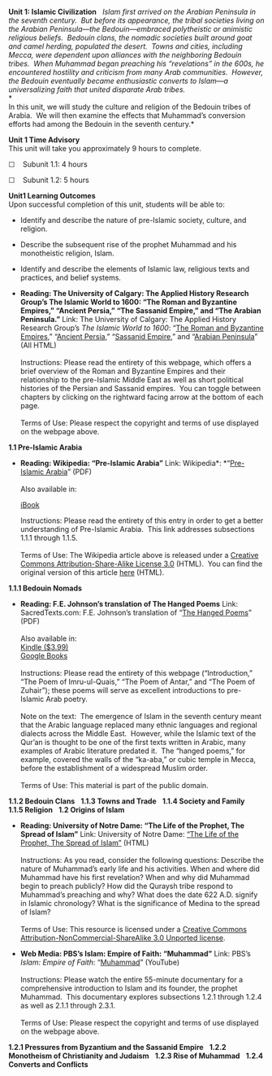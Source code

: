 **Unit 1: Islamic Civilization** <span id="1"></span> 
*Islam first arrived on the Arabian Peninsula in the seventh century. 
But before its appearance, the tribal societies living on the Arabian
Peninsula—the Bedouin—embraced polytheistic or animistic religious
beliefs.  Bedouin clans, the nomadic societies built around goat and
camel herding, populated the desert.  Towns and cities, including Mecca,
were dependent upon alliances with the neighboring Bedouin tribes.  When
Muhammad began preaching his “revelations” in the 600s, he encountered
hostility and criticism from many Arab communities.  However, the
Bedouin eventually became enthusiastic converts to Islam—a
universalizing faith that united disparate Arab tribes.*  
 *             
 In this unit, we will study the culture and religion of the Bedouin
tribes of Arabia.  We will then examine the effects that Muhammad’s
conversion efforts had among the Bedouin in the seventh century.*

**Unit 1 Time Advisory**  
This unit will take you approximately 9 hours to complete.  
  
 ☐    Subunit 1.1: 4 hours  
  
 ☐    Subunit 1.2: 5 hours

**Unit1 Learning Outcomes**  
Upon successful completion of this unit, students will be able to:

-   Identify and describe the nature of pre-Islamic society, culture,
    and religion.
-   Describe the subsequent rise of the prophet Muhammad and his
    monotheistic religion, Islam.
-   Identify and describe the elements of Islamic law, religious texts
    and practices, and belief systems.

-   **Reading: The University of Calgary: The Applied History Research
    Group’s The Islamic World to 1600: “The Roman and Byzantine
    Empires,” “Ancient Persia,” “The Sassanid Empire,” and “The Arabian
    Peninsula.”**
    Link: The University of Calgary: The Applied History Research
    Group’s *The Islamic World to 1600*: “[The Roman and Byzantine
    Empires](http://www.ucalgary.ca/applied_history/tutor/islam/beginnings/),”
    “[Ancient
    Persia](http://www.ucalgary.ca/applied_history/tutor/islam/beginnings),”
    “[Sassanid
    Empire](http://www.ucalgary.ca/applied_history/tutor/islam/beginnings/),”
    and “[Arabian
    Peninsula](https://web.archive.org/web/20130729055125/http://www.ucalgary.ca/applied_history/tutor/islam/beginnings/)”
    (All HTML)  
        
     Instructions: Please read the entirety of this webpage, which
    offers a brief overview of the Roman and Byzantine Empires and their
    relationship to the pre-Islamic Middle East as well as short
    political histories of the Persian and Sassanid empires.  You can
    toggle between chapters by clicking on the rightward facing arrow at
    the bottom of each page.  
        
     Terms of Use: Please respect the copyright and terms of use
    displayed on the webpage above.

**1.1 Pre-Islamic Arabia** <span id="1.1"></span> 
-   **Reading: Wikipedia: “Pre-Islamic Arabia”**
    Link: Wikipedia*: *“[Pre-Islamic
    Arabia](http://www.saylor.org/site/wp-content/uploads/2011/08/HIST351-1.1-Pre-Islamic-Arabia.pdf)”
    (PDF)  
        
     Also available in:  

    [iBook](http://www.saylor.org/site/wp-content/uploads/2011/08/HIST351-1.1-Pre-Islamic-Arabia-Wikipedia.epub)  
      
     Instructions: Please read the entirety of this entry in order to
    get a better understanding of Pre-Islamic Arabia.  This link
    addresses subsections 1.1.1 through 1.1.5.  
        
     Terms of Use: The Wikipedia article above is released under a
    [Creative Commons Attribution-Share-Alike License
    3.0](http://creativecommons.org/licenses/by-sa/3.0/) (HTML).  You
    can find the original version of this article
    [here](http://en.wikipedia.org/wiki/Pre-Islamic_Arabia) (HTML).

**1.1.1 Bedouin Nomads** <span id="1.1.1"></span> 
-   **Reading: F.E. Johnson’s translation of The Hanged Poems**
    Link: SacredTexts.com: F.E. Johnson’s translation of “[The Hanged
    Poems](http://www.saylor.org/site/wp-content/uploads/2011/08/HIST351-1.1.1-The-Hanged-Poems.pdf)”
    (PDF)  
        
     Also available in:  
     [Kindle
    ($3.99)](http://www.amazon.com/The-Hanged-Poems-ebook/dp/B004EHZUUU/ref=sr_1_1?ie=UTF8&m=AG56TWVU5XWC2&s=digital-text&qid=1294678644&sr=1-1)  
     [Google
    Books](http://books.google.com/books?id=uIvo-vls6isC&printsec=frontcover&dq=the+hanged+poems&hl=en&ei=pDorTYeRFcP_lgfY8oCkAQ&sa=X&oi=book_result&ct=result&resnum=1&ved=0CCkQ6AEwAA#v=onepage&q&f=false)  
        
     Instructions: Please read the entirety of this webpage
    (“Introduction,” “The Poem of Imru-ul-Quais,” “The Poem of Antar,”
    and “The Poem of Zuhair”); these poems will serve as excellent
    introductions to pre-Islamic Arab poetry.  
        
     Note on the text:  The emergence of Islam in the seventh century
    meant that the Arabic language replaced many ethnic languages and
    regional dialects across the Middle East.  However, while the
    Islamic text of the Qur’an is thought to be one of the first texts
    written in Arabic, many examples of Arabic literature predated it. 
    The “hanged poems,” for example, covered the walls of the “ka-aba,”
    or cubic temple in Mecca, before the establishment of a widespread
    Muslim order.  
        
     Terms of Use: This material is part of the public domain.

**1.1.2 Bedouin Clans** <span id="1.1.2"></span> 
**1.1.3 Towns and Trade** <span id="1.1.3"></span> 
**1.1.4 Society and Family** <span id="1.1.4"></span> 
**1.1.5 Religion** <span id="1.1.5"></span> 
**1.2 Origins of Islam** <span id="1.2"></span> 
-   **Reading: University of Notre Dame: “The Life of the Prophet, The
    Spread of Islam”**
    Link: University of Notre Dame: [“The Life of the Prophet, The
    Spread of
    Islam”](http://ocw.nd.edu/arabic-and-middle-east-studies/islamic-societies-of-the-middle-east-and-north-africa-religion-history-and-culture/lectures/lecture-2) (HTML)  
        
     Instructions: As you read, consider the following questions:
    Describe the nature of Muhammad’s early life and his activities.
    When and where did Muhammad have his first revelation? When and why
    did Muhammad begin to preach publicly? How did the Quraysh tribe
    respond to Muhammad’s preaching and why? What does the date 622 A.D.
    signify in Islamic chronology? What is the significance of Medina to
    the spread of Islam?  
        
     Terms of Use: This resource is licensed under a [Creative Commons
    Attribution-NonCommercial-ShareAlike 3.0 Unported
    license](http://creativecommons.org/licenses/by-nc-sa/3.0/).

-   **Web Media: PBS’s Islam: Empire of Faith: “Muhammad”**
    Link: PBS’s *Islam: Empire of Faith*:
    “[Muhammad](http://www.youtube.com/watch?v=nAzKieYLjTY)” (YouTube)  
         
     Instructions: Please watch the entire 55-minute documentary for a
    comprehensive introduction to Islam and its founder, the prophet
    Muhammad.  This documentary explores subsections 1.2.1 through 1.2.4
    as well as 2.1.1 through 2.3.1.  
        
     Terms of Use: Please respect the copyright and terms of use
    displayed on the webpage above.

**1.2.1 Pressures from Byzantium and the Sassanid Empire** <span
id="1.2.1"></span> 
**1.2.2 Monotheism of Christianity and Judaism** <span
id="1.2.2"></span> 
**1.2.3 Rise of Muhammad** <span id="1.2.3"></span> 
**1.2.4 Converts and Conflicts** <span id="1.2.4"></span> 
